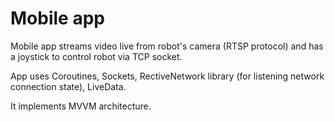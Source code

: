 # Mobile app

Mobile app streams video live from robot's camera (RTSP protocol) and has a joystick to control robot via TCP socket.

App uses Coroutines, Sockets, RectiveNetwork library (for listening network connection state), LiveData.

It implements MVVM architecture.
